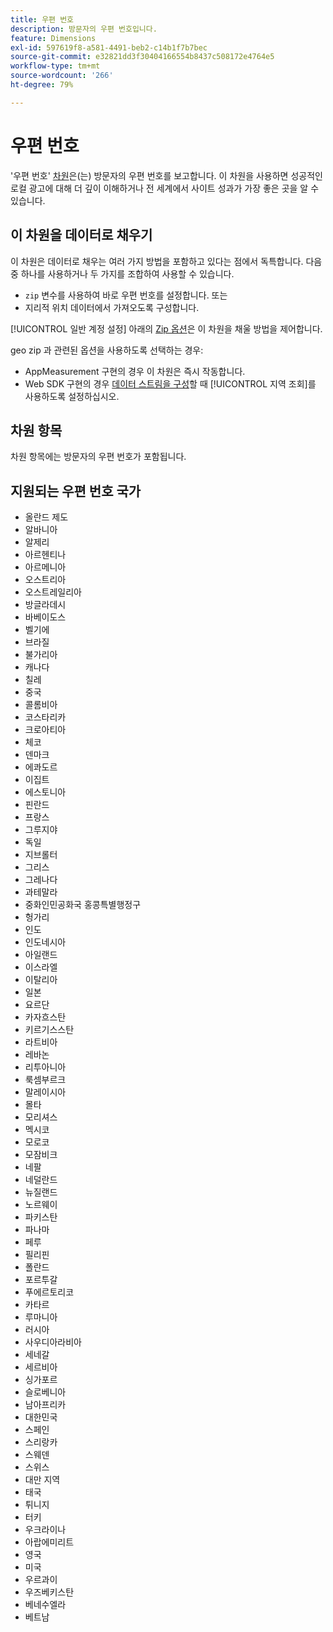 ```yaml
---
title: 우편 번호
description: 방문자의 우편 번호입니다.
feature: Dimensions
exl-id: 597619f8-a581-4491-beb2-c14b1f7b7bec
source-git-commit: e32821dd3f30404166554b8437c508172e4764e5
workflow-type: tm+mt
source-wordcount: '266'
ht-degree: 79%

---
```


# 우편 번호

&#39;우편 번호&#39; [차원](overview.md)은(는) 방문자의 우편 번호를 보고합니다. 이 차원을 사용하면 성공적인 로컬 광고에 대해 더 깊이 이해하거나 전 세계에서 사이트 성과가 가장 좋은 곳을 알 수 있습니다.

## 이 차원을 데이터로 채우기

이 차원은 데이터로 채우는 여러 가지 방법을 포함하고 있다는 점에서 독특합니다. 다음 중 하나를 사용하거나 두 가지를 조합하여 사용할 수 있습니다.

* `zip` 변수를 사용하여 바로 우편 번호를 설정합니다. 또는
* 지리적 위치 데이터에서 가져오도록 구성합니다.

[!UICONTROL 일반 계정 설정] 아래의 [Zip 옵션](/help/admin/admin/c-manage-report-suites/c-edit-report-suites/general/general-acct-settings-admin.md)은 이 차원을 채울 방법을 제어합니다.

geo zip 과 관련된 옵션을 사용하도록 선택하는 경우:

* AppMeasurement 구현의 경우 이 차원은 즉시 작동합니다.
* Web SDK 구현의 경우 [데이터 스트림을 구성](https://experienceleague.adobe.com/docs/experience-platform/datastreams/configure.html)할 때 [!UICONTROL 지역 조회]를 사용하도록 설정하십시오.

## 차원 항목

차원 항목에는 방문자의 우편 번호가 포함됩니다.

## 지원되는 우편 번호 국가

* 올란드 제도
* 알바니아
* 알제리
* 아르헨티나
* 아르메니아
* 오스트리아
* 오스트레일리아
* 방글라데시
* 바베이도스
* 벨기에
* 브라질
* 불가리아
* 캐나다
* 칠레
* 중국
* 콜롬비아
* 코스타리카
* 크로아티아
* 체코
* 덴마크
* 에콰도르
* 이집트
* 에스토니아
* 핀란드
* 프랑스
* 그루지야
* 독일
* 지브롤터
* 그리스
* 그레나다
* 과테말라
* 중화인민공화국 홍콩특별행정구
* 헝가리
* 인도
* 인도네시아
* 아일랜드
* 이스라엘
* 이탈리아
* 일본
* 요르단
* 카자흐스탄
* 키르기스스탄
* 라트비아
* 레바논
* 리투아니아
* 룩셈부르크
* 말레이시아
* 몰타
* 모리셔스
* 멕시코
* 모로코
* 모잠비크
* 네팔
* 네덜란드
* 뉴질랜드
* 노르웨이
* 파키스탄
* 파나마
* 페루
* 필리핀
* 폴란드
* 포르투갈
* 푸에르토리코
* 카타르
* 루마니아
* 러시아
* 사우디아라비아
* 세네갈
* 세르비아
* 싱가포르
* 슬로베니아
* 남아프리카
* 대한민국
* 스페인
* 스리랑카
* 스웨덴
* 스위스
* 대만 지역
* 태국
* 튀니지
* 터키
* 우크라이나
* 아랍에미리트
* 영국
* 미국
* 우르과이
* 우즈베키스탄
* 베네수엘라
* 베트남
